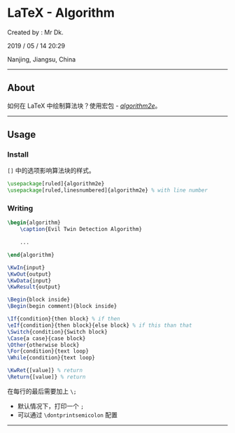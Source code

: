 # LaTeX - Algorithm

Created by : Mr Dk.

2019 / 05 / 14 20:29

Nanjing, Jiangsu, China

---

## About

如何在 LaTeX 中绘制算法块？使用宏包 - [*algorithm2e*](https://ctan.org/pkg/algorithm2e)。

---

## Usage

### Install

`[]` 中的选项影响算法块的样式。

```latex
\usepackage[ruled]{algorithm2e}
\usepackage[ruled,linesnumbered]{algorithm2e} % with line number
```

### Writing

```latex
\begin{algorithm}
    \caption{Evil Twin Detection Algorithm}
    
    ...

\end{algorithm}
```

```latex
\KwIn{input}
\KwOut{output}
\KwData{input}
\KwResult{output}

\Begin{block inside}
\Begin(begin comment){block inside}

\If{condition}{then block} % if then
\eIf{condition}{then block}{else block} % if this than that
\Switch{condition}{Switch block}
\Case{a case}{case block}
\Other{otherwise block}
\For{condition}{text loop}
\While{condition}{text loop}

\KwRet{[value]} % return
\Return{[value]} % return
```

在每行的最后需要加上 `\;`

* 默认情况下，打印一个 `;`
* 可以通过 `\dontprintsemicolon` 配置

---

